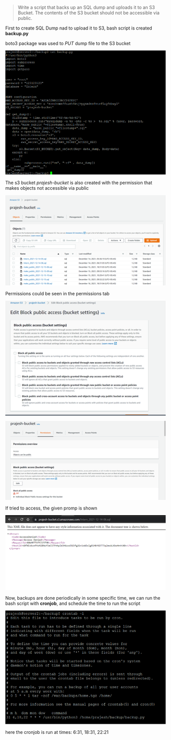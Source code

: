 > Write a script that backs up an SQL dump and uploads it to an S3 Bucket. The contents of the S3 bucket should not be accessible via public.

First to create SQL Dump nad to upload it to S3, bash script is created **backup.py**

boto3 package was used to *PUT* dump file to the S3 bucket

![bash](screenshots/bash%20script.png)

The s3 bucket *prajesh-bucket* is also created with the permission that makes objects not accessible via public

![s3](screenshots/s3.png)

Permissions could be seen in the permissions tab

![permission2](screenshots/permission.png)

![permission](screenshots/permissions.png)

If tried to access, the given promp is shown

![Access Denied](screenshots/access%20denied.png)

Now, backups are done periodically in some specific time, we can run the bash script with **cronjob**, and schedule the time to run the script

![Cront](screenshots/cron.png)

here the cronjob is run at times: 6:31, 18:31, 22:21